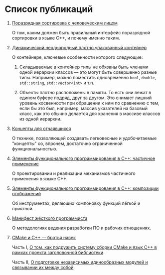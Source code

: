 Список публикаций
=================

1.  [Поразрядная сортировка с человеческим лицом](radix-sort-with-human-face/radix-sort-with-human-face.md)

    О том, каким должен быть правильный интерфейс поразрядной сортировки в языке C++, и почему именно таким.

2.  [Динамический неоднородный плотно упакованный контейнер](dynamic-tuple/dynamic-tuple.md)

    О контейнере, ключевые особенности которого следующие:

    1.  Складываемые в контейнер типы не обязаны быть членами одной иерархии классов — это могут быть совершенно разные типы. Например, можно поместить одновременно `bool`, `double`, `std::string`, `std::vector<int>` и т.п.

    2.  Объекты плотно расположены в памяти. То есть они лежат в едином буфере подряд, друг за другом. Это снимает лишний уровень косвенности при обращении к ним по сравнению с тем, если бы это был, например, массив указателей на базовый класс, как это обычно делается для хранения в массиве классов из одной иерархии.

3.  [Концепты для отчаявшихся](concepts-for-despaired/concepts-for-despaired.md)

    О технике, позволяющей создавать легковесные и удобочитаемые "концепты" со, впрочем, достаточно ограниченной функциональностью.

4.  [Элементы функционального программирования в C++: частичное применение](eofp-partial-application/eofp-partial-application.md)

    О проектировании и реализации механизмов частичного применения в языке C++.

5.  [Элементы функционального программирования в C++: композиции отображений](eofp-compositions/eofp-compositions.md)

    Об инструментах, делающих компоновку функций лёгкой и приятной.

6.  [Манифест жёсткого программиста](solid-manifesto/solid-manifesto.md)

    О методологиях ведения разработки ПО и рабочих отношениях.

7.  [CMake и C++ — братья навек](cmake-and-cpp-friendship-forever)

    Часть I, [О том, как подружить систему сборки CMake и язык C++ в рамках проекта заголовочной библиотеки](cmake-and-cpp-friendship-forever/cmake-and-cpp-friendship-forever.md).

    Часть II, [О подготовке независимых идинообразных модулей и связывании их между собой](cmake-and-cpp-friendship-forever/cmake-and-cpp-friendship-forever-part-ii.md).
